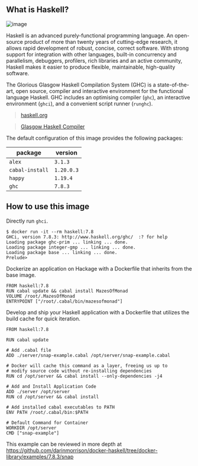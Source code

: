 ## What is Haskell?

![image](https://github.com/darinmorrison/docker-haskell/blob/docker-library/logo.png?raw=true)

Haskell is an advanced purely-functional programming language. An open-source
product of more than twenty years of cutting-edge research, it allows rapid
development of robust, concise, correct software. With strong support for
integration with other languages, built-in concurrency and parallelism,
debuggers, profilers, rich libraries and an active community, Haskell makes it
easier to produce flexible, maintainable, high-quality software.

The Glorious Glasgow Haskell Compilation System (GHC) is a state-of-the-art,
open source, compiler and interactive environment for the functional language
Haskell.  GHC includes an optimising compiler (`ghc`), an interactive
environment (`ghci`), and a convenient script runner (`runghc`).

> [haskell.org](http://www.haskell.org)

> [Glasgow Haskell Compiler](http://www.haskell.org/ghc)

The default configuration of this image provides the following packages:

| package         | version    |
|-----------------|------------|
| `alex`          | `3.1.3`    |
| `cabal-install` | `1.20.0.3` |
| `happy`         | `1.19.4`   |
| `ghc`           | `7.8.3`    |

## How to use this image

Directly run `ghci`.

    $ docker run -it --rm haskell:7.8
    GHCi, version 7.8.3: http://www.haskell.org/ghc/  :? for help
    Loading package ghc-prim ... linking ... done.
    Loading package integer-gmp ... linking ... done.
    Loading package base ... linking ... done.
    Prelude>

Dockerize an application on Hackage with a Dockerfile that inherits from the
base image.

    FROM haskell:7.8
    RUN cabal update && cabal install MazesOfMonad
    VOLUME /root/.MazesOfMonad
    ENTRYPOINT ["/root/.cabal/bin/mazesofmonad"]

Develop and ship your Haskell application with a Dockerfile that utilizes the
build cache for quick iteration.

    FROM haskell:7.8

    RUN cabal update

    # Add .cabal file
    ADD ./server/snap-example.cabal /opt/server/snap-example.cabal

    # Docker will cache this command as a layer, freeing us up to
    # modify source code without re-installing dependencies
    RUN cd /opt/server && cabal install --only-dependencies -j4

    # Add and Install Application Code
    ADD ./server /opt/server
    RUN cd /opt/server && cabal install

    # Add installed cabal executables to PATH
    ENV PATH /root/.cabal/bin:$PATH

    # Default Command for Container
    WORKDIR /opt/server
    CMD ["snap-example"]

This example can be reviewed in more depth at
https://github.com/darinmorrison/docker-haskell/tree/docker-library/examples/7.8.3/snap
